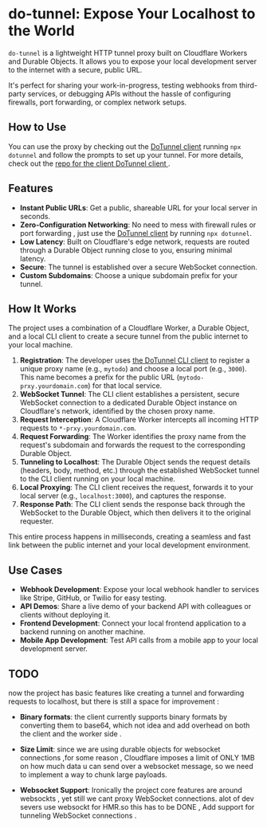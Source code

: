 # do-tunnel: Expose Your Localhost to the World

`do-tunnel` is a  lightweight HTTP tunnel proxy built on Cloudflare Workers and Durable Objects. It allows you to expose your local development server to the internet with a secure, public URL.

It's perfect for sharing your work-in-progress, testing webhooks from third-party services, or debugging APIs without the hassle of configuring firewalls, port forwarding, or complex network setups.
## How to Use
You can use the proxy by checking out  the [DoTunnel client](https://www.npmjs.com/package/dotunnel)  running `npx dotunnel` and follow the prompts to set up your tunnel. For more details, check out the [repo for the client DoTunnel client ](https://github.com/jounaidayoub/do-client).

## Features

-   **Instant Public URLs**: Get a public, shareable URL for your local server in seconds.
-   **Zero-Configuration Networking**: No need to mess with  firewall rules or port forwarding , just use the [DoTunnel client](https://www.npmjs.com/package/dotunnel) by running `npx dotunnel`.
-   **Low Latency**: Built on Cloudflare's edge network, requests are routed through a Durable Object running close to you, ensuring minimal latency.
-   **Secure**: The tunnel is established over a secure WebSocket connection.
-   **Custom Subdomains**: Choose a unique subdomain prefix for your tunnel.

## How It Works

The project uses a combination of a Cloudflare Worker, a Durable Object, and a local CLI client to create a secure tunnel from the public internet to your local machine.

1.  **Registration**: The developer uses [the DoTunnel CLI client](https://www.npmjs.com/package/dotunnel) to register a unique proxy name (e.g., `mytodo`) and choose a local port (e.g., `3000`). This name becomes a prefix for the public URL (`mytodo-prxy.yourdomain.com`) for that local service.
2.  **WebSocket Tunnel**: The CLI client establishes a persistent, secure WebSocket connection to a dedicated Durable Object instance on Cloudflare's network, identified by the chosen proxy name.
3.  **Request Interception**: A Cloudflare Worker intercepts all incoming HTTP requests to `*-prxy.yourdomain.com`.
4.  **Request Forwarding**: The Worker identifies the proxy name from the request's subdomain and forwards the request to the corresponding Durable Object.
5.  **Tunneling to Localhost**: The Durable Object sends the request details (headers, body, method, etc.) through the established WebSocket tunnel to the CLI client running on your local machine.
6.  **Local Proxying**: The CLI client receives the request, forwards it to your local server (e.g., `localhost:3000`), and captures the response.
7.  **Response Path**: The CLI client sends the response back through the WebSocket to the Durable Object, which then delivers it to the original requester.

This entire process happens in milliseconds, creating a seamless and fast link between the public internet and your local development environment.



## Use Cases

-   **Webhook Development**: Expose your local webhook handler to services like Stripe, GitHub, or Twilio for easy testing.
-   **API Demos**: Share a live demo of your backend API with colleagues or clients without deploying it.
-   **Frontend Development**: Connect your local frontend application to a backend running on another machine.
-   **Mobile App Development**: Test API calls from a mobile app to your local development server.


## TODO

now the project has basic features like creating a tunnel and forwarding requests to localhost,  but there is still a space for improvement :

- **Binary formats**: the client currently supports binary formats by converting them to base64, which not idea and add overhead on both the client and the worker side .
- **Size Limit**: since we are using durable objects for websocket connections ,for some reason , Cloudflare imposes  a limit of ONLY 1MB on how much data u can send over a websocket message, so we need to implement a way to chunk large payloads.

- **Websocket Support**: Ironically the project core features are around websockts , yet still we cant proxy WebSocket connections. alot of dev severs use websockt for HMR.so this has to be DONE , Add support for tunneling WebSocket connections .